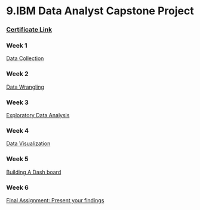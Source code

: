 # 9.IBM Data Analyst Capstone Project

### [Certificate Link]()

### Week 1
[Data Collection](https://github.com/TenzinTsundue/IBM-Data-Analyst-Professional-Certificate/tree/main/9.IBM%20Data%20Analyst%20Capstone%20Project/week%201)
### Week 2
[Data Wrangling](https://github.com/TenzinTsundue/IBM-Data-Analyst-Professional-Certificate/tree/main/9.IBM%20Data%20Analyst%20Capstone%20Project/week%202)
### Week 3
[Exploratory Data Analysis](https://github.com/TenzinTsundue/IBM-Data-Analyst-Professional-Certificate/tree/main/9.IBM%20Data%20Analyst%20Capstone%20Project/week%203)
### Week 4
[Data Visualization]()
### Week 5
[Building A Dash board]()
### Week 6
[Final Assignment: Present your findings]()
